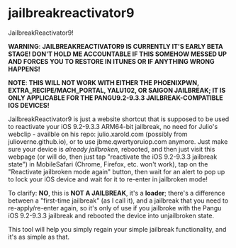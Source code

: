 # jailbreakreactivator9

JailbreakReactivator9!

**WARNING**: **JAILBREAKREACTIVATOR9 IS CURRENTLY IT'S EARLY BETA STAGE! DON'T HOLD ME ACCOUNTABLE IF THIS SOMEHOW MESSED UP AND FORCES YOU TO RESTORE IN ITUNES OR IF ANYTHING WRONG HAPPENS!**

**NOTE**: **THIS WILL NOT WORK WITH EITHER THE PHOENIXPWN, EXTRA_RECIPE/MACH_PORTAL, YALU102, OR SAIGON JAILBREAK; IT IS ONLY APPLICABLE FOR THE PANGU9.2-9.3.3 JAILBREAK-COMPATIBLE IOS DEVICES!**

JailbreakReactivator9 is just a website shortcut that is supposed to be used to reactivate your iOS 9.2-9.3.3 ARM64-bit jailbreak, no need for Julio's webclip - availble on his repo: julio.xarold.com (possibly from julioverne.github.io), or to use jbme.qwertyoruiop.com anymore. Just make sure your device is *already jailbroken*, rebooted, and then just visit this webpage (or <a href="chasefromm17.github.io"></a> will do, then just tap "reactivate the iOS 9.2-9.3.3 jailbreak state") in MobileSafari (Chrome, Firefox, etc. won't work), tap on the "Reactivate jailbroken mode again" button, then wait for an alert to pop up to lock your iOS device and wait for it to re-enter in jailbroken mode!

To clarify: **NO**, this is **NOT A JAILBREAK**, it's a **loader**; there's a difference between a "first-time jailbreak" (as I call it), and a jailbreak that you need to re-apply/re-enter again, so it's only of use if you jailbroke with the Pangu iOS 9.2-9.3.3 jailbreak and rebooted the device into unjailbroken state.

This tool will help you simply regain your simple jailbreak functionality, and it's as simple as that.
